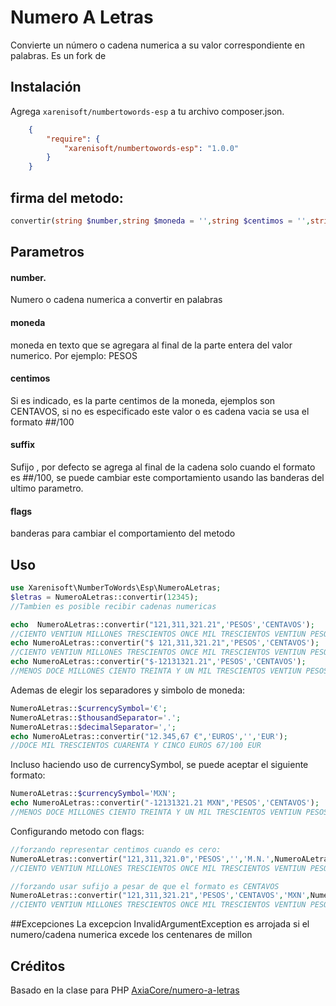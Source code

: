 # Numero A Letras

Convierte un número o cadena numerica a su valor correspondiente en palabras.
Es un fork de

## Instalación

Agrega `xarenisoft/numbertowords-esp` a tu archivo composer.json.
```json
    {
        "require": {
            "xarenisoft/numbertowords-esp": "1.0.0"
        }
    }
```    
## firma del metodo:
```php
convertir(string $number,string $moneda = '',string $centimos = '',string $suffix='', int $flags = 0):string
```
## Parametros
#### number. 
Numero o cadena numerica a convertir en palabras
#### moneda
moneda en texto que se agregara al final de la parte entera del valor numerico. Por ejemplo: PESOS
#### centimos
Si es indicado, es la parte centimos de la moneda, ejemplos son CENTAVOS, si no es especificado este valor o es cadena vacia se usa el formato ##/100        
#### suffix
Sufijo , por defecto se agrega al final de la cadena solo cuando el formato es ##/100, se puede cambiar este comportamiento usando las banderas del ultimo parametro.
#### flags
banderas para cambiar el comportamiento del metodo        

## Uso
```php
use Xarenisoft\NumberToWords\Esp\NumeroALetras;
$letras = NumeroALetras::convertir(12345);
//Tambien es posible recibir cadenas numericas

echo  NumeroALetras::convertir("121,311,321.21",'PESOS','CENTAVOS');
//CIENTO VENTIUN MILLONES TRESCIENTOS ONCE MIL TRESCIENTOS VENTIUN PESOS 21/100
echo NumeroALetras::convertir("$ 121,311,321.21",'PESOS','CENTAVOS');
//CIENTO VENTIUN MILLONES TRESCIENTOS ONCE MIL TRESCIENTOS VENTIUN PESOS 21/100
echo NumeroALetras::convertir("$-12131321.21",'PESOS','CENTAVOS');
//MENOS DOCE MILLONES CIENTO TREINTA Y UN MIL TRESCIENTOS VENTIUN PESOS CON VENTIUN CENTAVOS
```        
Ademas de elegir los separadores y simbolo de moneda:
```php
NumeroALetras::$currencySymbol='€';
NumeroALetras::$thousandSeparator='.';
NumeroALetras::$decimalSeparator=',';
echo NumeroALetras::convertir("12.345,67 €",'EUROS','','EUR');
//DOCE MIL TRESCIENTOS CUARENTA Y CINCO EUROS 67/100 EUR
```
Incluso haciendo uso de currencySymbol, se puede aceptar el siguiente formato:
```php
NumeroALetras::$currencySymbol='MXN';
echo NumeroALetras::convertir("-12131321.21 MXN",'PESOS','CENTAVOS');
//MENOS DOCE MILLONES CIENTO TREINTA Y UN MIL TRESCIENTOS VENTIUN PESOS CON VENTIUN CENTAVOS
```
Configurando metodo con flags:

```php
//forzando representar centimos cuando es cero:
NumeroALetras::convertir("121,311,321.0",'PESOS','','M.N.',NumeroALetras::FORZAR_CENTIMOS);
//CIENTO VENTIUN MILLONES TRESCIENTOS ONCE MIL TRESCIENTOS VENTIUN PESOS 00/100 M.N.

//forzando usar sufijo a pesar de que el formato es CENTAVOS
NumeroALetras::convertir("121,311,321.21",'PESOS','CENTAVOS','MXN',NumeroALetras::FORZAR_CENTIMOS|NumeroALetras::SUFFIX_SIEMPRE);
//CIENTO VENTIUN MILLONES TRESCIENTOS ONCE MIL TRESCIENTOS VENTIUN PESOS CON VENTIUN CENTAVOS MXN',

```
##Excepciones
La excepcion InvalidArgumentException es arrojada si el numero/cadena numerica excede los centenares de millon 

## Créditos

Basado en la clase para PHP [AxiaCore/numero-a-letras](https://github.com/AxiaCore/numero-a-letras/blob/master/php/NumberToLetterConverter.class.php)


